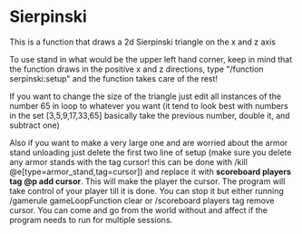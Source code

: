 <h1>Sierpinski</h1>
<p>This is a function that draws a 2d Sierpinski triangle on the x and z axis</p>
<p>To use stand in what would be the upper left hand corner, keep in mind that the function draws in the positive x and z directions, type "/function serpinski:setup" and the function takes care of the rest!</p>
<p>If you want to change the size of the triangle just edit all instances of the number 65 in loop to whatever you want (it tend to look best with numbers in the set [3,5,9,17,33,65] basically take the previous number, double it, and subtract one)</p>
<p>Also if you want to make a very large one and are worried about the armor stand unloading just delete the first two line of setup (make sure you delete any armor stands with the tag cursor! this can be done with /kill @e[type=armor_stand,tag=cursor]) and replace it with <b>scoreboard players tag @p add cursor</b>. This will make the player the cursor. The program will take control of your player till it is done. You can stop it but either running /gamerule gameLoopFunction clear or /scoreboard players tag <playername> remove cursor. You can come and go from the world without and affect if the program needs to run for multiple sessions.</p>
